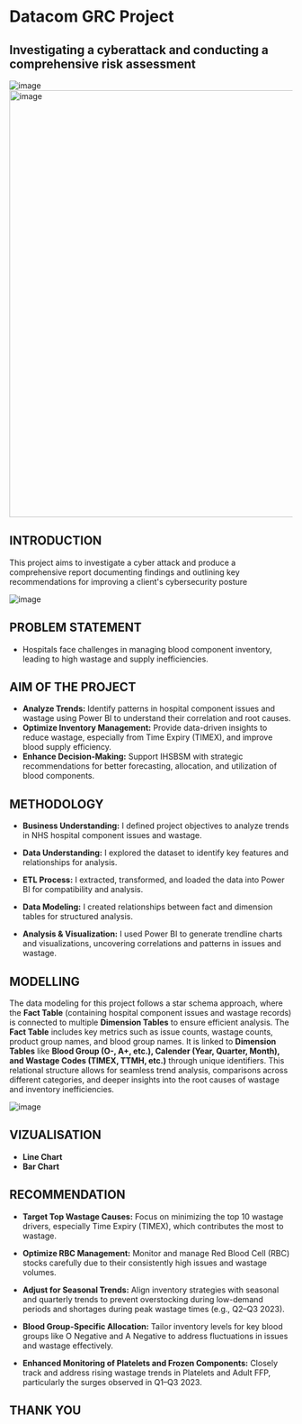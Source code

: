 # Datacom GRC Project
## Investigating a cyberattack and conducting a comprehensive risk assessment 
![image](https://github.com/user-attachments/assets/c4f0e9b5-7ab5-4902-ba68-374c94a38615) 
<img width="1151" height="758" alt="image" src="https://github.com/user-attachments/assets/c55b8077-0e5e-448f-adc8-9c4f641c302b" />


## INTRODUCTION
This project aims to investigate a cyber attack and produce a comprehensive report documenting findings and outlining key recommendations for improving a client's cybersecurity posture

![image](https://github.com/user-attachments/assets/b256cb67-793a-4229-94ab-b1581ecf4cad)

## PROBLEM STATEMENT
- Hospitals face challenges in managing blood component inventory, leading to high wastage and supply inefficiencies.
## AIM OF THE PROJECT
- **Analyze Trends:** Identify patterns in hospital component issues and wastage using Power BI to understand their correlation and root causes.
- **Optimize Inventory Management:** Provide data-driven insights to reduce wastage, especially from Time Expiry (TIMEX), and improve blood supply efficiency.
- **Enhance Decision-Making:** Support IHSBSM with strategic recommendations for better forecasting, allocation, and utilization of blood components.

## METHODOLOGY 
- **Business Understanding:** I defined project objectives to analyze trends in NHS hospital
component issues and wastage.
- **Data Understanding:** I explored the dataset to identify key features and
relationships for analysis.

- **ETL Process:** I extracted, transformed, and loaded the data into Power BI for
compatibility and analysis.

- **Data Modeling:** I created relationships between fact and dimension tables for
structured analysis.

- **Analysis & Visualization:** I used Power BI to generate trendline charts and
visualizations, uncovering correlations and patterns in issues and wastage.

## MODELLING
The data modeling for this project follows a star schema approach, where the **Fact Table** (containing hospital component issues and wastage records) is connected to multiple **Dimension Tables** to ensure efficient analysis. The **Fact Table** includes key metrics such as issue counts, wastage counts, product group names, and blood group names. It is linked to **Dimension Tables** like **Blood Group (O-, A+, etc.), Calender (Year, Quarter, Month), and Wastage Codes (TIMEX, TTMH, etc.)** through unique identifiers. This relational structure allows for seamless trend analysis, comparisons across different categories, and deeper insights into the root causes of wastage and inventory inefficiencies.

![image](https://github.com/user-attachments/assets/2e3e66b0-be62-4eff-affd-e1f42defe90c)

## VIZUALISATION
- **Line Chart**
- **Bar Chart**

## RECOMMENDATION
- **Target Top Wastage Causes:** Focus on minimizing the top 10 wastage drivers, especially Time Expiry (TIMEX), which contributes the most to wastage.

- **Optimize RBC Management:** Monitor and manage Red Blood Cell (RBC) stocks carefully due to their consistently high issues and wastage volumes.

- **Adjust for Seasonal Trends:** Align inventory strategies with seasonal and quarterly trends to prevent overstocking during low-demand periods and shortages during peak wastage times (e.g., Q2–Q3 2023).

- **Blood Group-Specific Allocation:** Tailor inventory levels for key blood groups like O Negative and A Negative to address fluctuations in issues and wastage effectively.

- **Enhanced Monitoring of Platelets and Frozen Components:** Closely track and address rising wastage trends in Platelets and Adult FFP, particularly the surges observed in Q1–Q3 2023.

## THANK YOU

